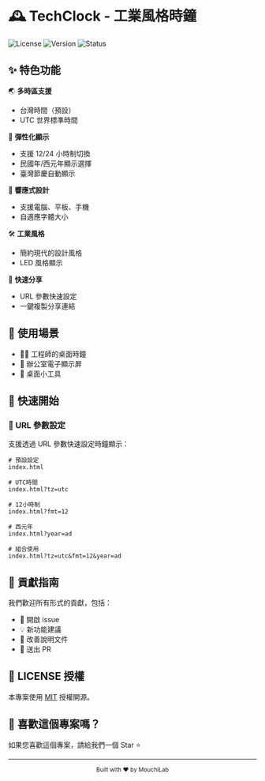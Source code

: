 # 🕰️ TechClock - 工業風格時鐘

![License](https://img.shields.io/badge/license-MIT-blue.svg)
![Version](https://img.shields.io/badge/version-1.0.0-green.svg)
![Status](https://img.shields.io/badge/status-active-success.svg)


## ✨ 特色功能

🌏 **多時區支援**
- 台灣時間（預設）
- UTC 世界標準時間

🎨 **彈性化顯示**
- 支援 12/24 小時制切換
- 民國年/西元年顯示選擇
- 臺灣節慶自動顯示

📱 **響應式設計**
- 支援電腦、平板、手機
- 自適應字體大小

🛠️ **工業風格**
- 簡約現代的設計風格
- LED 風格顯示

🔗 **快速分享**
- URL 參數快速設定
- 一鍵複製分享連結

## 🎯 使用場景

- 👨‍💻 工程師的桌面時鐘
- 🏢 辦公室電子顯示屏
- 📱 桌面小工具


## 🚀 快速開始


### 🔧 URL 參數設定

支援透過 URL 參數快速設定時鐘顯示：

```
# 預設設定
index.html

# UTC時間
index.html?tz=utc

# 12小時制
index.html?fmt=12

# 西元年
index.html?year=ad

# 組合使用
index.html?tz=utc&fmt=12&year=ad
```

## 🤝 貢獻指南

我們歡迎所有形式的貢獻，包括：

- 🐛 開啟 issue
- 💡 新功能建議
- 📝 改善說明文件
- 🔨 送出 PR

## 📃 LICENSE 授權

本專案使用 [MIT](./LICENSE) 授權開源。


## 🎉 喜歡這個專案嗎？

如果您喜歡這個專案，請給我們一個 Star ⭐️

---

<div align="center">
  <sub>Built with ❤️ by MouchiLab</sub>
</div>